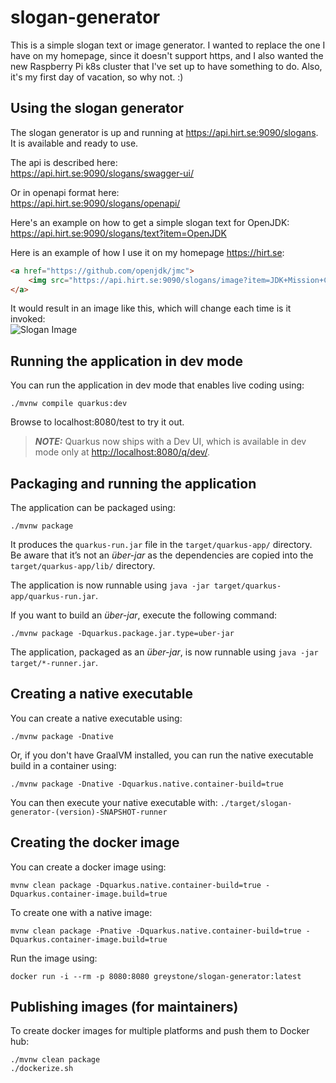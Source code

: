 # slogan-generator

This is a simple slogan text or image generator. I wanted to replace the one I have on my homepage,
since it doesn't support https, and I also wanted the new Raspberry Pi k8s cluster that I've set up
to have something to do. Also, it's my first day of vacation, so why not. :)

## Using the slogan generator

The slogan generator is up and running at https://api.hirt.se:9090/slogans. It is available and ready to use. 

The api is described here:  
https://api.hirt.se:9090/slogans/swagger-ui/

Or in openapi format here:  
https://api.hirt.se:9090/slogans/openapi/

Here's an example on how to get a simple slogan text for OpenJDK:  
https://api.hirt.se:9090/slogans/text?item=OpenJDK

Here is an example of how I use it on my homepage https://hirt.se:
```html
<a href="https://github.com/openjdk/jmc">
    <img src="https://api.hirt.se:9090/slogans/image?item=JDK+Mission+Control&background=random&textColor=%23FFFFFF" border="0" width="460" height="50"/>
</a>
```
It would result in an image like this, which will change each time is it invoked:  
![Slogan Image](https://api.hirt.se:9090/slogans/image?item=JDK+Mission+Control&background=random&textColor=%23FFFFFF)

## Running the application in dev mode

You can run the application in dev mode that enables live coding using:

```shell script
./mvnw compile quarkus:dev
```

Browse to localhost:8080/test to try it out.

> **_NOTE:_**  Quarkus now ships with a Dev UI, which is available in dev mode only at <http://localhost:8080/q/dev/>.

## Packaging and running the application

The application can be packaged using:

```shell script
./mvnw package
```

It produces the `quarkus-run.jar` file in the `target/quarkus-app/` directory.  
Be aware that it’s not an _über-jar_ as the dependencies are copied into the `target/quarkus-app/lib/` directory.

The application is now runnable using `java -jar target/quarkus-app/quarkus-run.jar`.

If you want to build an _über-jar_, execute the following command:

```shell script
./mvnw package -Dquarkus.package.jar.type=uber-jar
```

The application, packaged as an _über-jar_, is now runnable using `java -jar target/*-runner.jar`.

## Creating a native executable

You can create a native executable using:

```shell script
./mvnw package -Dnative
```

Or, if you don't have GraalVM installed, you can run the native executable build in a container using:

```shell script
./mvnw package -Dnative -Dquarkus.native.container-build=true
```

You can then execute your native executable with: `./target/slogan-generator-(version)-SNAPSHOT-runner`

## Creating the docker image
You can create a docker image using:

```shell script
mvnw clean package -Dquarkus.native.container-build=true -Dquarkus.container-image.build=true
```
To create one with a native image:

```shell script
mvnw clean package -Pnative -Dquarkus.native.container-build=true -Dquarkus.container-image.build=true
```

Run the image using:
```shell script
docker run -i --rm -p 8080:8080 greystone/slogan-generator:latest
```

## Publishing images (for maintainers)
To create docker images for multiple platforms and push them to Docker hub:

```shell script
./mvnw clean package
./dockerize.sh
```
